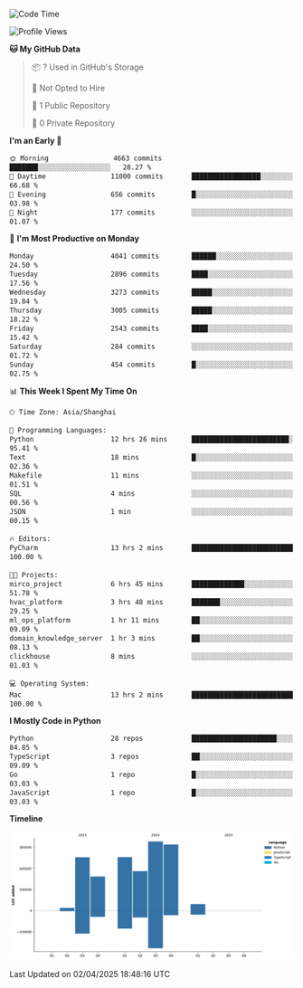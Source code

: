 <!--START_SECTION:waka-->
![Code Time](http://img.shields.io/badge/Code%20Time-222%20hrs%2044%20mins-blue)

![Profile Views](http://img.shields.io/badge/Profile%20Views-0-blue)

**🐱 My GitHub Data** 

> 📦 ? Used in GitHub's Storage 
 > 
> 🚫 Not Opted to Hire
 > 
> 📜 1 Public Repository 
 > 
> 🔑 0 Private Repository 
 > 
**I'm an Early 🐤** 

```text
🌞 Morning                4663 commits        ███████░░░░░░░░░░░░░░░░░░   28.27 % 
🌆 Daytime                11000 commits       █████████████████░░░░░░░░   66.68 % 
🌃 Evening                656 commits         █░░░░░░░░░░░░░░░░░░░░░░░░   03.98 % 
🌙 Night                  177 commits         ░░░░░░░░░░░░░░░░░░░░░░░░░   01.07 % 
```
📅 **I'm Most Productive on Monday** 

```text
Monday                   4041 commits        ██████░░░░░░░░░░░░░░░░░░░   24.50 % 
Tuesday                  2896 commits        ████░░░░░░░░░░░░░░░░░░░░░   17.56 % 
Wednesday                3273 commits        █████░░░░░░░░░░░░░░░░░░░░   19.84 % 
Thursday                 3005 commits        █████░░░░░░░░░░░░░░░░░░░░   18.22 % 
Friday                   2543 commits        ████░░░░░░░░░░░░░░░░░░░░░   15.42 % 
Saturday                 284 commits         ░░░░░░░░░░░░░░░░░░░░░░░░░   01.72 % 
Sunday                   454 commits         █░░░░░░░░░░░░░░░░░░░░░░░░   02.75 % 
```


📊 **This Week I Spent My Time On** 

```text
🕑︎ Time Zone: Asia/Shanghai

💬 Programming Languages: 
Python                   12 hrs 26 mins      ████████████████████████░   95.41 % 
Text                     18 mins             █░░░░░░░░░░░░░░░░░░░░░░░░   02.36 % 
Makefile                 11 mins             ░░░░░░░░░░░░░░░░░░░░░░░░░   01.51 % 
SQL                      4 mins              ░░░░░░░░░░░░░░░░░░░░░░░░░   00.56 % 
JSON                     1 min               ░░░░░░░░░░░░░░░░░░░░░░░░░   00.15 % 

🔥 Editors: 
PyCharm                  13 hrs 2 mins       █████████████████████████   100.00 % 

🐱‍💻 Projects: 
mirco_project            6 hrs 45 mins       █████████████░░░░░░░░░░░░   51.78 % 
hvac_platform            3 hrs 48 mins       ███████░░░░░░░░░░░░░░░░░░   29.25 % 
ml_ops_platform          1 hr 11 mins        ██░░░░░░░░░░░░░░░░░░░░░░░   09.09 % 
domain_knowledge_server  1 hr 3 mins         ██░░░░░░░░░░░░░░░░░░░░░░░   08.13 % 
clickhouse               8 mins              ░░░░░░░░░░░░░░░░░░░░░░░░░   01.03 % 

💻 Operating System: 
Mac                      13 hrs 2 mins       █████████████████████████   100.00 % 
```

**I Mostly Code in Python** 

```text
Python                   28 repos            █████████████████████░░░░   84.85 % 
TypeScript               3 repos             ██░░░░░░░░░░░░░░░░░░░░░░░   09.09 % 
Go                       1 repo              █░░░░░░░░░░░░░░░░░░░░░░░░   03.03 % 
JavaScript               1 repo              █░░░░░░░░░░░░░░░░░░░░░░░░   03.03 % 
```



**Timeline**

![Lines of Code chart](https://raw.githubusercontent.com/jixingyou/jixingyou/main/assets/bar_graph.png)


 Last Updated on 02/04/2025 18:48:16 UTC
<!--END_SECTION:waka-->